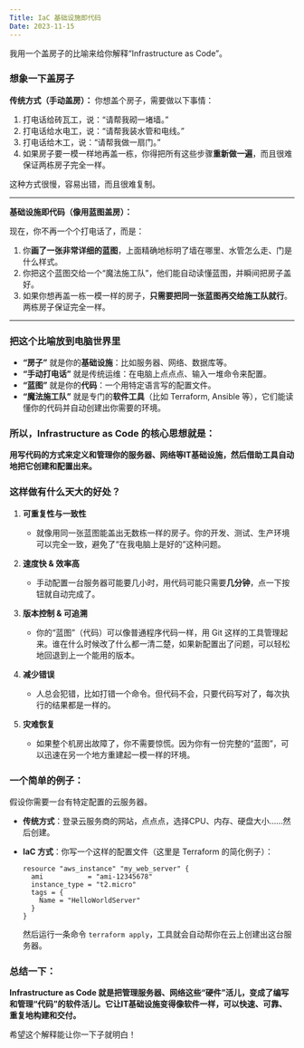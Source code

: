 ```yaml
---
Title: IaC 基础设施即代码
Date: 2023-11-15
---
```


我用一个盖房子的比喻来给你解释“Infrastructure as Code”。

### 想象一下盖房子

**传统方式（手动盖房）：**
你想盖个房子，需要做以下事情：
1.  打电话给砖瓦工，说：“请帮我砌一堵墙。”
2.  打电话给水电工，说：“请帮我装水管和电线。”
3.  打电话给木工，说：“请帮我做一扇门。”
4.  如果房子要一模一样地再盖一栋，你得把所有这些步骤**重新做一遍**，而且很难保证两栋房子完全一样。

这种方式很慢，容易出错，而且很难复制。

---

**基础设施即代码（像用蓝图盖房）：**

现在，你不再一个个打电话了，而是：
1.  你**画了一张非常详细的蓝图**，上面精确地标明了墙在哪里、水管怎么走、门是什么样式。
2.  你把这个蓝图交给一个“魔法施工队”，他们能自动读懂蓝图，并瞬间把房子盖好。
3.  如果你想再盖一栋一模一样的房子，**只需要把同一张蓝图再交给施工队就行**。两栋房子保证完全一样。

---

### 把这个比喻放到电脑世界里

*   **“房子”** 就是你的**基础设施**：比如服务器、网络、数据库等。
*   **“手动打电话”** 就是传统运维：在电脑上点点点、输入一堆命令来配置。
*   **“蓝图”** 就是你的**代码**：一个用特定语言写的配置文件。
*   **“魔法施工队”** 就是专门的**软件工具**（比如 Terraform, Ansible 等），它们能读懂你的代码并自动创建出你需要的环境。

### 所以，Infrastructure as Code 的核心思想就是：

**用写代码的方式来定义和管理你的服务器、网络等IT基础设施，然后借助工具自动地把它创建和配置出来。**

### 这样做有什么天大的好处？

1.  **可重复性与一致性**
    *   就像用同一张蓝图能盖出无数栋一样的房子。你的开发、测试、生产环境可以完全一致，避免了“在我电脑上是好的”这种问题。

2.  **速度快 & 效率高**
    *   手动配置一台服务器可能要几小时，用代码可能只需要**几分钟**，点一下按钮就自动完成了。

3.  **版本控制 & 可追溯**
    *   你的“蓝图”（代码）可以像普通程序代码一样，用 Git 这样的工具管理起来。谁在什么时候改了什么都一清二楚，如果新配置出了问题，可以轻松地回退到上一个能用的版本。

4.  **减少错误**
    *   人总会犯错，比如打错一个命令。但代码不会，只要代码写对了，每次执行的结果都是一样的。

5.  **灾难恢复**
    *   如果整个机房出故障了，你不需要惊慌。因为你有一份完整的“蓝图”，可以迅速在另一个地方重建起一模一样的环境。

### 一个简单的例子：

假设你需要一台有特定配置的云服务器。

*   **传统方式**：登录云服务商的网站，点点点，选择CPU、内存、硬盘大小……然后创建。
*   **IaC 方式**：你写一个这样的配置文件（这里是 Terraform 的简化例子）：

    ```
    resource "aws_instance" "my_web_server" {
      ami           = "ami-12345678"
      instance_type = "t2.micro"
      tags = {
        Name = "HelloWorldServer"
      }
    }
    ```

    然后运行一条命令 `terraform apply`，工具就会自动帮你在云上创建出这台服务器。

### 总结一下：

**Infrastructure as Code 就是把管理服务器、网络这些“硬件”活儿，变成了编写和管理“代码”的软件活儿。它让IT基础设施变得像软件一样，可以快速、可靠、重复地构建和交付。**

希望这个解释能让你一下子就明白！